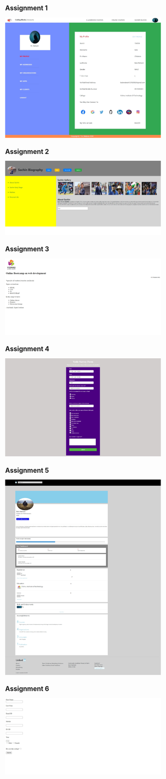 ## Assignment 1

<img src='https://raw.githubusercontent.com/Bala534/WebPages/main/assignment1.jpeg'>

## Assignment 2

<img src='https://raw.githubusercontent.com/Bala534/WebPages/main/assignment2.jpeg'>

## Assignment 3

<img src='https://raw.githubusercontent.com/Bala534/WebPages/main/assignment3.jpeg'>

## Assignment 4

<img src='https://raw.githubusercontent.com/Bala534/WebPages/main/assignment4.jpeg'>

## Assignment 5

<img src='https://raw.githubusercontent.com/Bala534/WebPages/main/assignment5.jpeg'>

## Assignment 6

<img src='https://raw.githubusercontent.com/Bala534/WebPages/main/assignment6.jpeg'>
